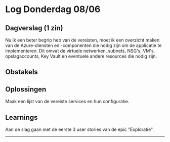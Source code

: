 # Log Donderdag 08/06


## Dagverslag (1 zin)
Nu ik een beter begrip heb van de vereisten, moet ik een overzicht maken van de Azure-diensten en -componenten die nodig zijn om de applicatie te implementeren. Dit omvat de virtuele netwerken, subnets, NSG's, VM's, opslagaccounts, Key Vault en eventuele andere resources die nodig zijn. 



## Obstakels


## Oplossingen
Maak een lijst van de vereiste services en hun configuratie.

## Learnings
Aan de slag gaan met de eerste 3 user stories van de epic "Exploratie". 

---
